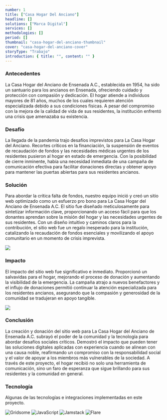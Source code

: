 ```yaml
---
number: 1
title: ["Casa Hogar Del Anciano"]
headline: []
solutions: ["Marca Digital"]
services: []
methodologies: []
period: []
thumbnail: "casa-hogar-del-anciano-thumbnail"
cover: "casa-hogar-del-anciano-cover"
storyType: "Trabajo"
introduction: { title: "", content: "" }
---
```


### Antecedentes

La Casa Hogar del Anciano de Ensenada A.C., establecida en 1954, ha sido un santuario para los ancianos en Ensenada, ofreciendo cuidado y protección con compasión y dedicación. El hogar atiende a individuos mayores de 81 años, muchos de los cuales requieren atención especializada debido a sus condiciones físicas. A pesar del compromiso con la mejora de la calidad de vida de sus residentes, la institución enfrentó una crisis que amenazaba su existencia.

### Desafío

La llegada de la pandemia trajo desafíos imprevistos para La Casa Hogar del Anciano. Recortes críticos en la financiación, la suspensión de eventos de recaudación de fondos y las necesidades médicas urgentes de los residentes pusieron al hogar en estado de emergencia. Con la posibilidad de cierre inminente, había una necesidad inmediata de una campaña de comunicación efectiva para facilitar donaciones directas y obtener apoyo para mantener las puertas abiertas para sus residentes ancianos.

### Solución

Para abordar la crítica falta de fondos, nuestro equipo inició y creó un sitio web optimizado como un esfuerzo pro bono para La Casa Hogar del Anciano de Ensenada A.C. El sitio fue diseñado meticulosamente para sintetizar información clave, proporcionando un acceso fácil para que los donantes aprendan sobre la misión del hogar y las necesidades urgentes de sus residentes. Con un diseño intuitivo y caminos claros para la contribución, el sitio web fue un regalo inesperado para la institución, catalizando la recaudación de fondos esenciales y movilizando el apoyo comunitario en un momento de crisis imprevista.

![](/work/casa-hogar-del-anciano-figure-1.jpg)

### Impacto

El impacto del sitio web fue significativo e inmediato. Proporcionó un salvavidas para el hogar, mejorando el proceso de donación y aumentando la visibilidad de la emergencia. La campaña atrajo a nuevos benefactores y el influjo de donaciones permitió continuar la atención especializada para los residentes ancianos, asegurando que la compasión y generosidad de la comunidad se tradujeran en apoyo tangible.

![](/work/casa-hogar-del-anciano-figure-2.jpg)

### Conclusión

La creación y donación del sitio web para La Casa Hogar del Anciano de Ensenada A.C. subrayó el poder de la comunidad y la tecnología para abordar desafíos sociales críticos. Demostró el impacto que pueden tener las soluciones digitales aplicadas con experiencia cuando se alinean con una causa noble, reafirmando un compromiso con la responsabilidad social y el valor de apoyar a los miembros más vulnerables de la sociedad. A través de este proyecto, el hogar recibió no solo una herramienta de comunicación, sino un faro de esperanza que sigue brillando para sus residentes y la comunidad en general.

### Tecnología

Algunas de las tecnologías e integraciones implementadas en este proyecto.

<div class="story_story__mainContent__technologies__v5XXm">
  <div class="story_story__mainContent__technologies__images__6NSg5">
    <div>
      <img loading="lazy" src="/technologies/gridsome.svg" alt="Gridsome"/>
      <img loading="lazy" src="/technologies/javascript.svg" alt="JavaScript"/>
      <img loading="lazy" src="/technologies/jamstack.svg" alt="Jamstack"/>
      <img loading="lazy" src="/technologies/flare.svg" alt="Flare"/>
    </div>
  </div>
</div>
